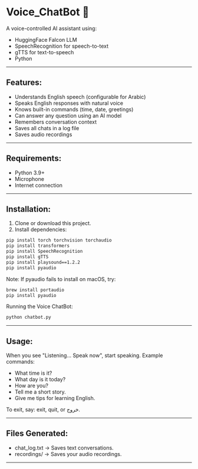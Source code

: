 # Voice_ChatBot 🤖


A voice-controlled AI assistant using:
- HuggingFace Falcon LLM
- SpeechRecognition for speech-to-text
- gTTS for text-to-speech
- Python

---

## Features:
- Understands English speech (configurable for Arabic)
- Speaks English responses with natural voice
- Knows built-in commands (time, date, greetings)
- Can answer any question using an AI model
- Remembers conversation context
- Saves all chats in a log file
- Saves audio recordings

---

## Requirements:
- Python 3.9+
- Microphone
- Internet connection

---

## Installation:
1. Clone or download this project.
2. Install dependencies:
```bash
pip install torch torchvision torchaudio
pip install transformers
pip install SpeechRecognition
pip install gTTS
pip install playsound==1.2.2
pip install pyaudio
```
Note: If pyaudio fails to install on macOS, try: 
```bash
brew install portaudio
pip install pyaudio
```
Running the Voice ChatBot:
```bash
python chatbot.py
```

---

## Usage:
When you see "Listening... Speak now", start speaking.
Example commands:
- What time is it?
- What day is it today?
- How are you?
- Tell me a short story.
- Give me tips for learning English.
  
To exit, say: exit, quit, or خروج.

---

## Files Generated:
- chat_log.txt → Saves text conversations.
- recordings/ → Saves your audio recordings.

---
